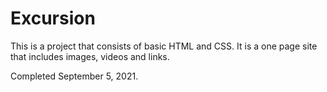 # Excursion

This is a project that consists of basic HTML and CSS. It is a one page site that includes images, videos and links.

Completed September 5, 2021.
